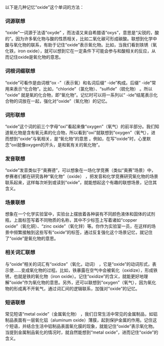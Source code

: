 以下是几种记忆“oxide”这个单词的方法：

### 词源联想
“oxide”一词源于法语“oxyde” ，而法语又来自希腊语“oxys”，意思是“尖锐的，酸的”。因为许多氧化物与酸的性质相关，比如二氧化碳可形成碳酸。联想到化学中酸与氧化物的联系，有助于记住“oxide”表示氧化物。比如，当我们看到铁锈（氧化铁，iron oxide），就可以想到它在一定条件下可能会参与和酸相关的反应，从而记住oxide是氧化物的意思。

### 词根词缀联想
“oxide”可看作是由词根“ox -”（表示氧）和名词后缀“ -ide”构成。后缀“ -ide”常用来表示“化合物”。比如，“chloride”（氯化物）、“sulfide”（硫化物） 。所以 “oxide” 就是氧的化合物，即“氧化物”。记忆时可以将一系列以“ -ide”结尾表示化合物的词放在一起，强化对“oxide”（氧化物）的记忆。

### 词形联想
“oxide”这个词的前三个字母“oxi”看起来像“oxygen”（氧气）的前半部分。我们知道氧化物是含有氧元素的化合物，所以看到“oxi”就联想到“oxygen”（氧气），进而想到“oxide”与氧相关，是“氧化物”的意思 。例如，在写“oxide”时，心里默念“oxi就像oxygen的开头，是和氧有关的氧化物”。

### 发音联想
“oxide”发音类似于“奥赛德”，可以想象在一场化学竞赛（类似“奥赛”场景）中，参赛者们都在研究各种“氧化物”（oxide） ，把发音和化学竞赛研究氧化物的场景联系起来，这样每次听到或读到“oxide”，就能想起这个有趣的联想场景，记住其含义。

### 场景联想
想象在一个化学实验室中，实验台上摆放着各种装有不同颜色液体和固体的试剂瓶，上面标签写着不同物质的名称，其中不少标签上写着诸如“copper oxide”（氧化铜）、“zinc oxide”（氧化锌）等。你作为实验室一员，在这样的场景中频繁接触到这些写有“oxide”的标签，通过反复强化这个场景记忆，就记住了“oxide”是氧化物的意思。

### 相关词汇联想
与“oxide”相关的词汇有“oxidize”（氧化，动词） ，它是“oxide”的动词形式，表示使……变成氧化物的过程。比如，铁暴露在空气中会被氧化（oxidize），形成铁锈，也就是铁的氧化物（iron oxide）。记住“oxidize”的含义，就能更好地理解“oxide”作为氧化物的意思。另外，还可以联想到“oxygen”（氧气），因为氧化物的形成离不开氧气，通过词汇间的逻辑联系，加强对“oxide”的记忆。

### 短语联想
常见短语“metal oxide”（金属氧化物） ，我们日常生活中常见的金属制品，如铝制品表面有一层氧化铝（aluminum oxide）薄膜，起到保护金属的作用。记住这个短语，并结合生活中铝制品表面氧化膜的现象，就能记住“oxide”表示氧化物。当提到金属制品氧化的情况时，就自然能想到“metal oxide”，进而记住“oxide”的含义。 